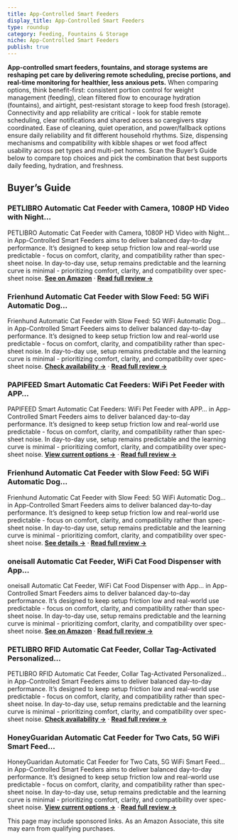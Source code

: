 ```yaml
---
title: App-Controlled Smart Feeders
display_title: App-Controlled Smart Feeders
type: roundup
category: Feeding, Fountains & Storage
niche: App-Controlled Smart Feeders
publish: true
---
```


<p><strong>App-controlled smart feeders, fountains, and storage systems are reshaping pet care by delivering remote scheduling, precise portions, and real-time monitoring for healthier, less anxious pets.</strong> When comparing options, think benefit-first: consistent portion control for weight management (feeding), clean filtered flow to encourage hydration (fountains), and airtight, pest-resistant storage to keep food fresh (storage). Connectivity and app reliability are critical - look for stable remote scheduling, clear notifications and shared access so caregivers stay coordinated. Ease of cleaning, quiet operation, and power/fallback options ensure daily reliability and fit different household rhythms. Size, dispensing mechanisms and compatibility with kibble shapes or wet food affect usability across pet types and multi-pet homes. Scan the Buyer’s Guide below to compare top choices and pick the combination that best supports daily feeding, hydration, and freshness.</p>

<h2>Buyer’s Guide</h2>
<h3>PETLIBRO Automatic Cat Feeder with Camera, 1080P HD Video with Night…</h3>
<p>PETLIBRO Automatic Cat Feeder with Camera, 1080P HD Video with Night… in App-Controlled Smart Feeders aims to deliver balanced day-to-day performance. It’s designed to keep setup friction low and real-world use predictable - focus on comfort, clarity, and compatibility rather than spec-sheet noise. In day-to-day use, setup remains predictable and the learning curve is minimal - prioritizing comfort, clarity, and compatibility over spec-sheet noise. <a href="https://amzn.to/4qehzNa" target="_blank" rel="nofollow sponsored noopener noopener" target="_blank"><strong>See on Amazon</strong></a> · <a href="/reviews/petlibro-automatic-cat-feeder-with-camera-1080p-hd-video-with-night-vis-bfb3704c/"><strong>Read full review &rarr;</strong></a></p>
<h3>Frienhund Automatic Cat Feeder with Slow Feed: 5G WiFi Automatic Dog…</h3>
<p>Frienhund Automatic Cat Feeder with Slow Feed: 5G WiFi Automatic Dog… in App-Controlled Smart Feeders aims to deliver balanced day-to-day performance. It’s designed to keep setup friction low and real-world use predictable - focus on comfort, clarity, and compatibility rather than spec-sheet noise. In day-to-day use, setup remains predictable and the learning curve is minimal - prioritizing comfort, clarity, and compatibility over spec-sheet noise. <a href="https://amzn.to/4q406a2" target="_blank" rel="nofollow sponsored noopener noopener" target="_blank"><strong>Check availability &rarr;</strong></a> · <a href="/reviews/frienhund-automatic-cat-feeder-with-slow-feed-5g-wifi-automatic-dog-fee-ba5b0d1f/"><strong>Read full review &rarr;</strong></a></p>
<h3>PAPIFEED Smart Automatic Cat Feeders: WiFi Pet Feeder with APP…</h3>
<p>PAPIFEED Smart Automatic Cat Feeders: WiFi Pet Feeder with APP… in App-Controlled Smart Feeders aims to deliver balanced day-to-day performance. It’s designed to keep setup friction low and real-world use predictable - focus on comfort, clarity, and compatibility rather than spec-sheet noise. In day-to-day use, setup remains predictable and the learning curve is minimal - prioritizing comfort, clarity, and compatibility over spec-sheet noise. <a href="https://amzn.to/3KL1OgB" target="_blank" rel="nofollow sponsored noopener noopener" target="_blank"><strong>View current options &rarr;</strong></a> · <a href="/reviews/papifeed-smart-automatic-cat-feeders-wifi-pet-feeder-with-app-control-f-ef970f7e/"><strong>Read full review &rarr;</strong></a></p>
<h3>Frienhund Automatic Cat Feeder with Slow Feed: 5G WiFi Automatic Dog…</h3>
<p>Frienhund Automatic Cat Feeder with Slow Feed: 5G WiFi Automatic Dog… in App-Controlled Smart Feeders aims to deliver balanced day-to-day performance. It’s designed to keep setup friction low and real-world use predictable - focus on comfort, clarity, and compatibility rather than spec-sheet noise. In day-to-day use, setup remains predictable and the learning curve is minimal - prioritizing comfort, clarity, and compatibility over spec-sheet noise. <a href="https://amzn.to/4qd0WkX" target="_blank" rel="nofollow sponsored noopener noopener" target="_blank"><strong>See details &rarr;</strong></a> · <a href="/reviews/frienhund-automatic-cat-feeder-with-slow-feed-5g-wifi-automatic-dog-fee-ba5b0d1f/"><strong>Read full review &rarr;</strong></a></p>
<h3>oneisall Automatic Cat Feeder, WiFi Cat Food Dispenser with App…</h3>
<p>oneisall Automatic Cat Feeder, WiFi Cat Food Dispenser with App… in App-Controlled Smart Feeders aims to deliver balanced day-to-day performance. It’s designed to keep setup friction low and real-world use predictable - focus on comfort, clarity, and compatibility rather than spec-sheet noise. In day-to-day use, setup remains predictable and the learning curve is minimal - prioritizing comfort, clarity, and compatibility over spec-sheet noise. <a href="https://amzn.to/4hdOCg1" target="_blank" rel="nofollow sponsored noopener noopener" target="_blank"><strong>See on Amazon</strong></a> · <a href="/reviews/oneisall-automatic-cat-feeder-wifi-cat-food-dispenser-with-app-control-2e340101/"><strong>Read full review &rarr;</strong></a></p>
<h3>PETLIBRO RFID Automatic Cat Feeder, Collar Tag-Activated Personalized…</h3>
<p>PETLIBRO RFID Automatic Cat Feeder, Collar Tag-Activated Personalized… in App-Controlled Smart Feeders aims to deliver balanced day-to-day performance. It’s designed to keep setup friction low and real-world use predictable - focus on comfort, clarity, and compatibility rather than spec-sheet noise. In day-to-day use, setup remains predictable and the learning curve is minimal - prioritizing comfort, clarity, and compatibility over spec-sheet noise. <a href="https://amzn.to/478o7nD" target="_blank" rel="nofollow sponsored noopener noopener" target="_blank"><strong>Check availability &rarr;</strong></a> · <a href="/reviews/petlibro-rfid-automatic-cat-feeder-collar-tag-activated-personalized-me-2b09e3db/"><strong>Read full review &rarr;</strong></a></p>
<h3>HoneyGuaridan Automatic Cat Feeder for Two Cats, 5G WiFi Smart Feed…</h3>
<p>HoneyGuaridan Automatic Cat Feeder for Two Cats, 5G WiFi Smart Feed… in App-Controlled Smart Feeders aims to deliver balanced day-to-day performance. It’s designed to keep setup friction low and real-world use predictable - focus on comfort, clarity, and compatibility rather than spec-sheet noise. In day-to-day use, setup remains predictable and the learning curve is minimal - prioritizing comfort, clarity, and compatibility over spec-sheet noise. <a href="https://amzn.to/3KL1Vc1" target="_blank" rel="nofollow sponsored noopener noopener" target="_blank"><strong>View current options &rarr;</strong></a> · <a href="/reviews/honeyguaridan-automatic-cat-feeder-for-two-cats-5g-wifi-smart-feed-pet-609bbc42/"><strong>Read full review &rarr;</strong></a></p>
<aside class="disclosure">This page may include sponsored links. As an Amazon Associate, this site may earn from qualifying purchases.</aside>
